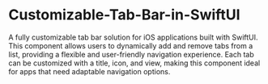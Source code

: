 # Customizable-Tab-Bar-in-SwiftUI
A fully customizable tab bar solution for iOS applications built with SwiftUI. This component allows users to dynamically add and remove tabs from a list, providing a flexible and user-friendly navigation experience. Each tab can be customized with a title, icon, and view, making this component ideal for apps that need adaptable navigation options.
